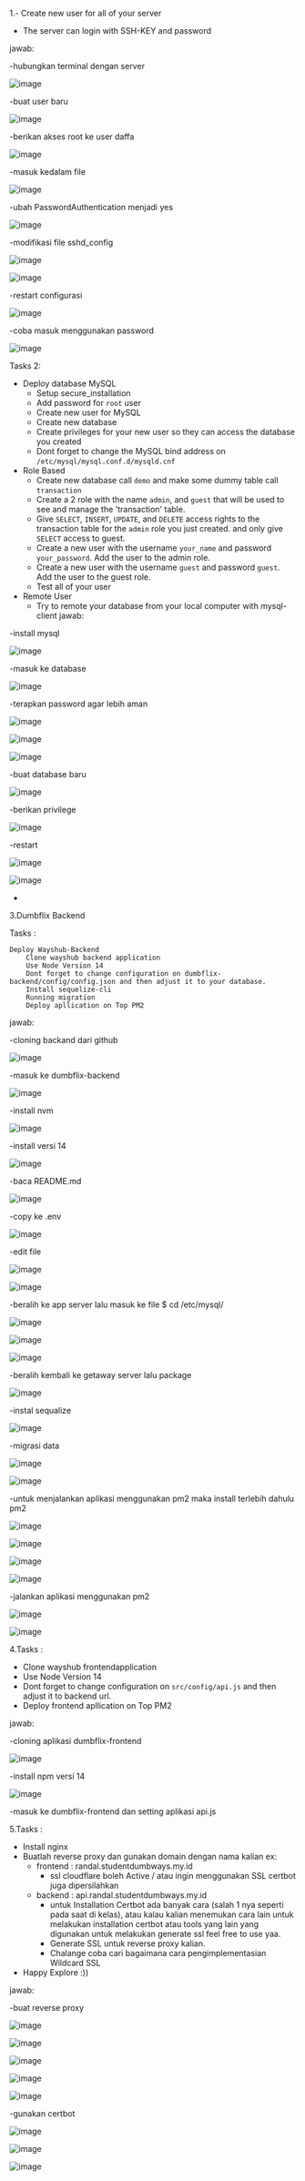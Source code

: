 1.- Create new user for all of your server

  - The server can login with SSH-KEY and password 

jawab:

-hubungkan terminal dengan server

![image](https://github.com/user-attachments/assets/b881a6b6-e316-40c0-b962-bebbfbe0dbb2)

-buat user baru

![image](https://github.com/user-attachments/assets/2b0b68e2-a726-4b24-8a2f-fe92e6a7d79d)

-berikan akses root ke user daffa

![image](https://github.com/user-attachments/assets/91372d70-bed9-4e37-aefd-627ae94682ba)

-masuk kedalam file

![image](https://github.com/user-attachments/assets/942c5b3c-7fc5-4d39-a0bf-b37e93aaf339)

-ubah PasswordAuthentication menjadi yes

![image](https://github.com/user-attachments/assets/c0764837-ef33-420e-b073-bb806fe0fa4d)

-modifikasi file sshd_config

![image](https://github.com/user-attachments/assets/ec510601-7970-4136-bae3-076a3e23e6e2)

![image](https://github.com/user-attachments/assets/684c972b-5cd0-4ed9-addd-edbdadcc6741)

-restart configurasi

![image](https://github.com/user-attachments/assets/6d80d489-541c-4898-a06f-825520a1178a)

-coba masuk menggunakan password

![image](https://github.com/user-attachments/assets/8c1d19bc-23c4-4dad-a839-6e1b30bfa1e5)

Tasks 2:
- Deploy database MySQL 
	- Setup secure_installation
	- Add password for `root` user
	- Create new user for MySQL 
	- Create new database
	- Create privileges for your new user so they can access the database you created
	- Dont forget to change the MySQL bind address on `/etc/mysql/mysql.conf.d/mysqld.cnf`
- Role Based
	- Create new database call `demo` and make some dummy table call `transaction`
	- Create a 2 role with the name `admin`, and `guest` that will be used to see and manage the 'transaction' table.
	- Give `SELECT`, `INSERT`, `UPDATE`, and `DELETE` access rights to the transaction table for the `admin` role you just created. and only give `SELECT` access to guest.
	- Create a new user with the username `your_name` and password `your_password`. Add the user to the admin role.
	- Create a new user with the username `guest` and password `guest`. Add the user to the guest role.
	- Test all of your user
- Remote User
	- Try to remote your database from your local computer with mysql-client
jawab:

-install mysql

![image](https://github.com/user-attachments/assets/2e364900-ce52-45e1-9209-4caaf8adf2e8)

-masuk ke database

![image](https://github.com/user-attachments/assets/c8a8032c-7616-4d83-88be-a09ace5122c9)

-terapkan password agar lebih aman

![image](https://github.com/user-attachments/assets/c5939f44-0944-4e46-be75-e39c78abf6ba)

![image](https://github.com/user-attachments/assets/67cd9466-1001-4f8b-85d7-e884e8733a04)

![image](https://github.com/user-attachments/assets/7a207b53-4ac8-4022-8666-8ffac478b5da)

-buat database baru

![image](https://github.com/user-attachments/assets/24d67f58-64a0-4331-846f-d311e31cbde9)


-berikan privilege

![image](https://github.com/user-attachments/assets/778f887e-26d4-4c90-b021-3afd67fa622d)

-restart

![image](https://github.com/user-attachments/assets/a6a1d0a0-0c4d-4823-9497-4e448aa422f9)

![image](https://github.com/user-attachments/assets/9bfa64fe-1fc2-4e3f-b8ed-1cb93d6b5c13)

-

3.Dumbflix Backend

Tasks :

    Deploy Wayshub-Backend
        Clone wayshub backend application
        Use Node Version 14
        Dont forget to change configuration on dumbflix-backend/config/config.json and then adjust it to your database.
        Install sequelize-cli
        Running migration
        Deploy apllication on Top PM2
jawab:

-cloning backand dari github

![image](https://github.com/user-attachments/assets/0f31818f-760b-4f3c-b7ab-1526fd9b62f4)

-masuk ke dumbflix-backend

![image](https://github.com/user-attachments/assets/48706560-49b1-463e-94e8-f8056812601b)

-install nvm

![image](https://github.com/user-attachments/assets/9aec9173-1808-4293-b31e-7c55546e9102)

-install versi 14

![image](https://github.com/user-attachments/assets/82c1e508-eb0e-48be-b6c4-8c5b6f1d1386)

-baca README.md

![image](https://github.com/user-attachments/assets/5c07e37e-d507-4a38-84de-7caba9ae2237)

-copy ke .env

![image](https://github.com/user-attachments/assets/1072db61-3ffe-48d1-a269-1b8936c4e1d4)

-edit file 

![image](https://github.com/user-attachments/assets/ac2e3c31-c83d-4bfe-b4aa-ec55541d2fea)

![image](https://github.com/user-attachments/assets/cf679810-f9a2-4916-b9bb-ac5adae0c81d)


-beralih ke app server lalu masuk ke file $ cd /etc/mysql/

![image](https://github.com/user-attachments/assets/22cfe529-1440-4833-83d6-86db0210edef)


![image](https://github.com/user-attachments/assets/3f09afac-8333-47f9-bc31-f2e26fe29217)


![image](https://github.com/user-attachments/assets/ca4f5866-476c-40fb-b74a-7d1b9f5c7427)

-beralih kembali ke getaway server lalu package

![image](https://github.com/user-attachments/assets/c88cfbe1-2159-4020-8f87-17beb15e23de)

-instal sequalize

![image](https://github.com/user-attachments/assets/9ee0fd49-9a5f-4fe2-be6d-e64005111b12)


-migrasi data

![image](https://github.com/user-attachments/assets/41e00c64-d00e-4a80-9fd9-a2aa2d97d1cd)

![image](https://github.com/user-attachments/assets/36f3f867-0b0a-41a0-a48b-0165cd92a961)

-untuk menjalankan aplikasi menggunakan pm2 maka install terlebih dahulu pm2

![image](https://github.com/user-attachments/assets/b3ebd2f5-25ab-49a5-91a1-a89725818213)

![image](https://github.com/user-attachments/assets/e62c1648-432a-412c-bb9f-a21fe848c843)

![image](https://github.com/user-attachments/assets/495693f7-19ee-4236-92f9-ff2d1773829b)

![image](https://github.com/user-attachments/assets/88df5ba6-2bfc-459f-853c-41f0afe1407e)

-jalankan aplikasi menggunakan pm2

![image](https://github.com/user-attachments/assets/0c58e453-9578-46c3-81f7-b1f1eff0675d)

![image](https://github.com/user-attachments/assets/0b85456b-0d9d-40fd-9436-9126dd5814e4)

4.Tasks :

- Clone wayshub frontendapplication
- Use Node Version 14
- Dont forget to change configuration on `src/config/api.js` and then adjust it to backend url.
- Deploy  frontend apllication on Top PM2

jawab:

-cloning aplikasi dumbflix-frontend

![image](https://github.com/user-attachments/assets/121b624d-a56f-4619-99da-5c041a5d9c51)

-install npm versi 14

![image](https://github.com/user-attachments/assets/fef44fd8-02e5-46e5-8274-5f2661915e39)

-masuk ke dumbflix-frontend dan setting aplikasi api.js






5.Tasks :
- Install nginx
- Buatlah reverse proxy dan gunakan domain dengan nama kalian ex:
  - frontend : randal.studentdumbways.my.id 
     - ssl cloudflare boleh Active / atau ingin menggunakan SSL certbot juga dipersilahkan
  - backend : api.randal.studentdumbways.my.id
     - untuk Installation Certbot ada banyak cara (salah 1 nya seperti pada saat di kelas), atau kalau kalian menemukan cara lain untuk melakukan installation certbot atau tools yang lain yang digunakan untuk melakukan generate ssl feel free to use yaa.
     - Generate SSL untuk reverse proxy kalian. 
     - Chalange coba cari bagaimana cara pengimplementasian Wildcard SSL 
- Happy Explore :))

jawab:

-buat reverse proxy

![image](https://github.com/user-attachments/assets/99eaffc7-a8aa-4377-bf8b-bb44eaa81460)

![image](https://github.com/user-attachments/assets/d7ee7b1c-408b-4a35-997b-64d9a444457d)

![image](https://github.com/user-attachments/assets/9ed2298f-1916-4279-b8d9-9210daff0c19)

![image](https://github.com/user-attachments/assets/592e195d-e591-4320-b84b-860a9392759a)

![image](https://github.com/user-attachments/assets/b1c033fa-5d23-4d90-b7f8-8617b365aa50)

-gunakan certbot

![image](https://github.com/user-attachments/assets/1b1a654a-339b-43f8-8520-2bf7fbcb6e43)

![image](https://github.com/user-attachments/assets/69c8d81f-bfc4-4e8e-8c09-91fcee065245)

![image](https://github.com/user-attachments/assets/6c49ddd6-a93a-427e-aa72-a211fa944f1b)






































